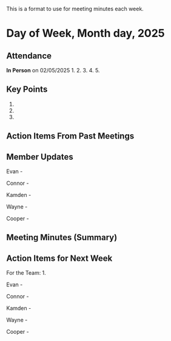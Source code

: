 This is a format to use for meeting minutes each week.

# Day of Week, Month day, 2025

## Attendance
**In Person** on 02/05/2025
1.
2.
3.
4.
5.

## Key Points
1.

2.

3.

## Action Items From Past Meetings


## Member Updates
Evan -

Connor -

Kamden -

Wayne -

Cooper -

## Meeting Minutes (Summary)


## Action Items for Next Week
For the Team:
1.

Evan -

Connor -

Kamden -

Wayne -

Cooper -
